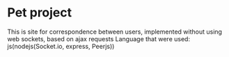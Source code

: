 # Pet project
This is site  for correspondence between users, implemented without using web sockets, based on ajax requests
Language that were used: js(nodejs(Socket.io, express, Peerjs))
